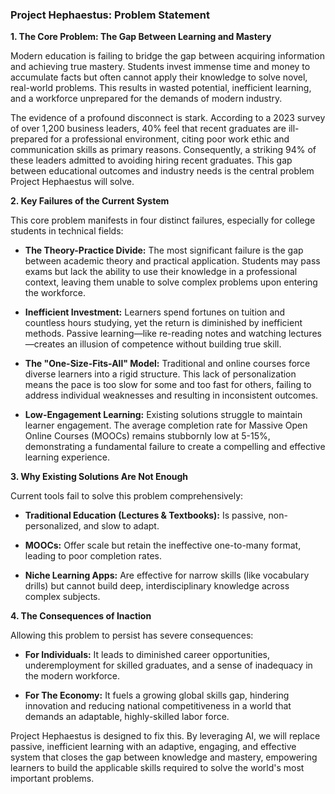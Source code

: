 ### **Project Hephaestus: Problem Statement**

**1. The Core Problem: The Gap Between Learning and Mastery**

Modern education is failing to bridge the gap between acquiring information and achieving true mastery. Students invest immense time and money to accumulate facts but often cannot apply their knowledge to solve novel, real-world problems. This results in wasted potential, inefficient learning, and a workforce unprepared for the demands of modern industry.

The evidence of a profound disconnect is stark. According to a 2023 survey of over 1,200 business leaders, 40% feel that recent graduates are ill-prepared for a professional environment, citing poor work ethic and communication skills as primary reasons. Consequently, a striking 94% of these leaders admitted to avoiding hiring recent graduates. This gap between educational outcomes and industry needs is the central problem Project Hephaestus will solve.

**2. Key Failures of the Current System**

This core problem manifests in four distinct failures, especially for college students in technical fields:

- **The Theory-Practice Divide:** The most significant failure is the gap between academic theory and practical application. Students may pass exams but lack the ability to use their knowledge in a professional context, leaving them unable to solve complex problems upon entering the workforce.
    
- **Inefficient Investment:** Learners spend fortunes on tuition and countless hours studying, yet the return is diminished by inefficient methods. Passive learning—like re-reading notes and watching lectures—creates an illusion of competence without building true skill.
    
- **The "One-Size-Fits-All" Model:** Traditional and online courses force diverse learners into a rigid structure. This lack of personalization means the pace is too slow for some and too fast for others, failing to address individual weaknesses and resulting in inconsistent outcomes.
    
- **Low-Engagement Learning:** Existing solutions struggle to maintain learner engagement. The average completion rate for Massive Open Online Courses (MOOCs) remains stubbornly low at 5-15%, demonstrating a fundamental failure to create a compelling and effective learning experience.
    

**3. Why Existing Solutions Are Not Enough**

Current tools fail to solve this problem comprehensively:

- **Traditional Education (Lectures & Textbooks):** Is passive, non-personalized, and slow to adapt.
    
- **MOOCs:** Offer scale but retain the ineffective one-to-many format, leading to poor completion rates.
    
- **Niche Learning Apps:** Are effective for narrow skills (like vocabulary drills) but cannot build deep, interdisciplinary knowledge across complex subjects.
    

**4. The Consequences of Inaction**

Allowing this problem to persist has severe consequences:

- **For Individuals:** It leads to diminished career opportunities, underemployment for skilled graduates, and a sense of inadequacy in the modern workforce.
    
- **For The Economy:** It fuels a growing global skills gap, hindering innovation and reducing national competitiveness in a world that demands an adaptable, highly-skilled labor force.
    

Project Hephaestus is designed to fix this. By leveraging AI, we will replace passive, inefficient learning with an adaptive, engaging, and effective system that closes the gap between knowledge and mastery, empowering learners to build the applicable skills required to solve the world's most important problems.
